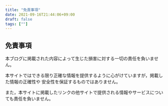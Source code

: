 ```yaml
---
title: "免責事項"
date: 2021-09-16T21:44:06+09:00
draft: false
tags: [""]
---
```

## 免責事項
本ブログに掲載された内容によって生じた損害に対する一切の責任を負いません。


本サイトではできる限り正確な情報を提供するように心がけていますが，掲載した情報の正確性や
安全性を保証するものではありません。

また，本サイトに掲載したリンクの他サイトで提供される情報やサービスについても責任を負いません。
